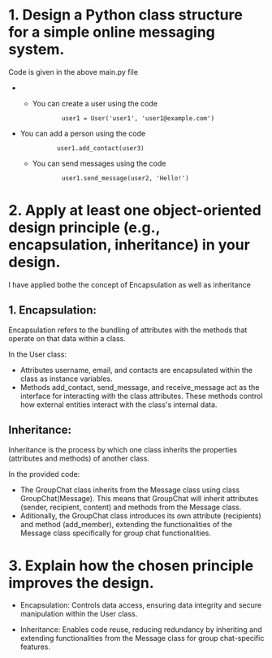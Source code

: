 # 1. Design a Python class structure for a simple online messaging system. 
  Code is given in the above main.py file
  - - You can create a user using the code

                  user1 = User('user1', 'user1@example.com')

  - You can add a person using the code

                  user1.add_contact(user3)
    - You can send messages using the code

                  user1.send_message(user2, 'Hello!')
    
# 2. Apply at least one object-oriented design principle (e.g., encapsulation, inheritance) in your design.

I have applied bothe the concept of Encapsulation as well as inheritance

## 1. Encapsulation:
Encapsulation refers to the bundling of attributes with the methods that operate on that data within a class.

In the User class:
  - Attributes username, email, and contacts are encapsulated within the class as instance variables.
  - Methods add_contact, send_message, and receive_message act as the interface for interacting with the class attributes. These methods control how external entities interact with the class's internal data.

  
## Inheritance:
Inheritance is the process by which one class inherits the properties (attributes and methods) of another class.

In the provided code:

  - The GroupChat class inherits from the Message class using class GroupChat(Message). This means that GroupChat will inherit attributes (sender, recipient, content) and methods from the Message class.
  - Aditionally, the GroupChat class introduces its own attribute (recipients) and method (add_member), extending the functionalities of the Message class specifically for group chat functionalities.

# 3. Explain how the chosen principle improves the design.
  - Encapsulation:
     Controls data access, ensuring data integrity and secure manipulation within the User class.

  - Inheritance:
    Enables code reuse, reducing redundancy by inheriting and extending functionalities from the Message class for group chat-specific features.